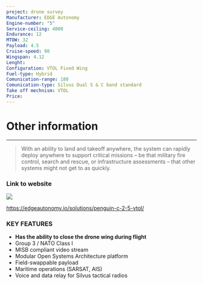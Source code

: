 ```yaml
---
project: drone survey
Manufacturer: EDGE Autonomy
Engine-number: "5"
Service-ceiling: 4000
Endurance: 12
MTOW: 32
Payload: 4.5
Cruise-speed: 90
Wingspan: 4.12
Lenght: 
Configuration: VTOL Fixed Wing
Fuel-type: Hybrid
Comunication-range: 180
Comunication-type: Silvus Dual S & C band standard
Take off mechnism: VTOL
Price:
---
```

# Other information
---
>With an ability to land and takeoff anywhere, the system can rapidly deploy anywhere to support critical missions – be that military fire control, search and rescue, or infrastructure assessments – that other systems might not get to as quickly.
### Link to website
![](https://i.imgur.com/6lU6Pq2.png)


https://edgeautonomy.io/solutions/penguin-c-2-5-vtol/

### KEY FEATURES  
- **Has the ability to close the drone wing during flight**
- Group 3 / NATO Class I
- MISB compliant video stream
- Modular Open Systems Architecture platform
- Field-swappable payload
- Maritime operations (SARSAT, AIS)
- Voice and data relay for Silvus tactical radios